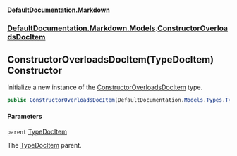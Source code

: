 #### [DefaultDocumentation\.Markdown](../../../../index.md 'index')
### [DefaultDocumentation\.Markdown\.Models](../../../../index.md#DefaultDocumentation.Markdown.Models 'DefaultDocumentation\.Markdown\.Models').[ConstructorOverloadsDocItem](index.md 'DefaultDocumentation\.Markdown\.Models\.ConstructorOverloadsDocItem')

## ConstructorOverloadsDocItem\(TypeDocItem\) Constructor

Initialize a new instance of the [ConstructorOverloadsDocItem](index.md 'DefaultDocumentation\.Markdown\.Models\.ConstructorOverloadsDocItem') type\.

```csharp
public ConstructorOverloadsDocItem(DefaultDocumentation.Models.Types.TypeDocItem parent);
```
#### Parameters

<a name='DefaultDocumentation.Markdown.Models.ConstructorOverloadsDocItem.ConstructorOverloadsDocItem(DefaultDocumentation.Models.Types.TypeDocItem).parent'></a>

`parent` [TypeDocItem](https://github.com/Doraku/DefaultDocumentation/blob/master/documentation/api/DefaultDocumentation/Models/Types/TypeDocItem/index.md 'DefaultDocumentation\.Models\.Types\.TypeDocItem')

The [TypeDocItem](https://github.com/Doraku/DefaultDocumentation/blob/master/documentation/api/DefaultDocumentation/Models/Types/TypeDocItem/index.md 'DefaultDocumentation\.Models\.Types\.TypeDocItem') parent\.